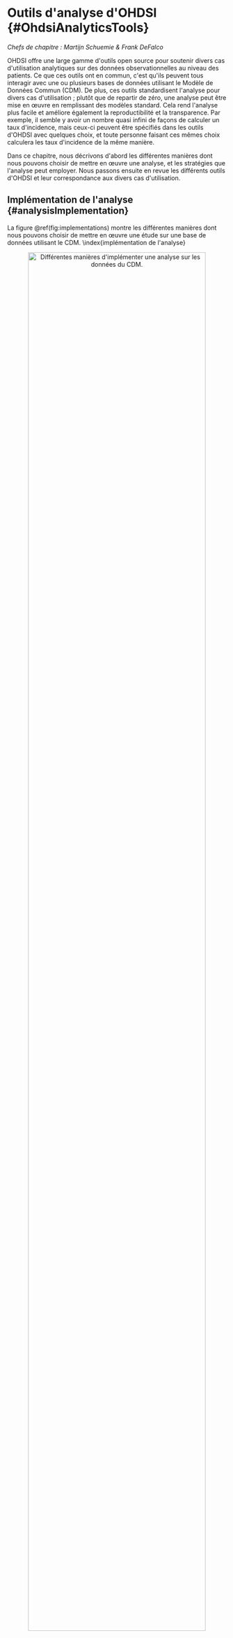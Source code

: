 # Outils d'analyse d'OHDSI {#OhdsiAnalyticsTools}

*Chefs de chapitre : Martijn Schuemie & Frank DeFalco*

OHDSI offre une large gamme d'outils open source pour soutenir divers cas d'utilisation analytiques sur des données observationnelles au niveau des patients. Ce que ces outils ont en commun, c'est qu'ils peuvent tous interagir avec une ou plusieurs bases de données utilisant le Modèle de Données Commun (CDM). De plus, ces outils standardisent l'analyse pour divers cas d'utilisation ; plutôt que de repartir de zéro, une analyse peut être mise en œuvre en remplissant des modèles standard. Cela rend l'analyse plus facile et améliore également la reproductibilité et la transparence. Par exemple, il semble y avoir un nombre quasi infini de façons de calculer un taux d'incidence, mais ceux-ci peuvent être spécifiés dans les outils d'OHDSI avec quelques choix, et toute personne faisant ces mêmes choix calculera les taux d'incidence de la même manière.

Dans ce chapitre, nous décrivons d'abord les différentes manières dont nous pouvons choisir de mettre en œuvre une analyse, et les stratégies que l'analyse peut employer. Nous passons ensuite en revue les différents outils d'OHDSI et leur correspondance aux divers cas d'utilisation.


## Implémentation de l'analyse {#analysisImplementation}

La figure \@ref(fig:implementations) montre les différentes manières dont nous pouvons choisir de mettre en œuvre une étude sur une base de données utilisant le CDM. \index{implémentation de l'analyse}

<div class="figure" style="text-align: center">
<img src="images/OhdsiAnalyticsTools/implementations.png" alt="Différentes manières d'implémenter une analyse sur les données du CDM." width="90%" />
<p class="caption">(\#fig:implementations)Différentes manières d'implémenter une analyse sur les données du CDM.</p>
</div>

Il y a principalement trois approches pour mettre en œuvre une étude. La première est d'écrire du code personnalisé qui n'utilise aucun des outils proposés par OHDSI. On pourrait écrire une analyse de novo en R, SAS, ou tout autre langage. Cela offre une flexibilité maximale et peut en fait être la seule option si l'analyse spécifique n'est prise en charge par aucun de nos outils. Cependant, cette voie nécessite beaucoup de compétences techniques, de temps et d'efforts, et à mesure que l'analyse devient plus complexe, il devient plus difficile d'éviter les erreurs dans le code.

La deuxième approche consiste à développer l'analyse en R, en utilisant les packages de la [Bibliothèque de Méthodes d'OHDSI](https://ohdsi.github.io/MethodsLibrary/). Au minimum, on pourrait utiliser les packages [SqlRender](https://ohdsi.github.io/SqlRender/) et [DatabaseConnector](https://ohdsi.github.io/DatabaseConnector/) décrits de manière plus détaillée dans le chapitre \@ref(SqlAndR) qui permettent d'exécuter le même code sur différentes plateformes de bases de données, telles que PostgreSQL, SQL Server et Oracle. D'autres packages comme [CohortMethod](https://ohdsi.github.io/CohortMethod/) et [PatientLevelPrediction](https://ohdsi.github.io/PatientLevelPrediction/) offrent des fonctions R pour des analyses avancées contre le CDM qui peuvent être appelées dans son propre code. Cela nécessite toujours beaucoup d'expertise technique, mais en réutilisant les composants validés de la Bibliothèque de Méthodes, nous pouvons être plus efficaces et moins enclins à l'erreur qu'en utilisant un code totalement personnalisé.

La troisième approche repose sur notre plateforme d'analyse interactive [ATLAS](https://github.com/OHDSI/Atlas/wiki), un outil web qui permet aux non-programmeurs d'effectuer une large gamme d'analyses de manière efficace. ATLAS utilise les Bibliothèques de Méthodes mais fournit une interface graphique simple pour concevoir des analyses et, dans de nombreux cas, générer le code R nécessaire pour exécuter l'analyse. Cependant, ATLAS ne prend pas en charge toutes les options disponibles dans la Bibliothèque de Méthodes. Bien qu'il soit attendu que la majorité des études puissent être réalisées grâce à ATLAS, certaines études peuvent nécessiter la flexibilité offerte par la deuxième approche.

ATLAS et la Bibliothèque de Méthodes ne sont pas indépendants. Certaines des analyses plus complexes pouvant être invoquées dans ATLAS sont exécutées via des appels aux packages de la Bibliothèque de Méthodes. De même, les cohortes utilisées dans la Bibliothèque de Méthodes sont souvent conçues dans ATLAS.


## Stratégies d'analyse

Outre la stratégie utilisée pour mettre en œuvre notre analyse contre le CDM, par exemple via du codage personnalisé ou l'utilisation de code analytique standard dans la Bibliothèque de Méthodes, il existe également plusieurs stratégies pour utiliser ces techniques analytiques afin de générer des preuves. La figure \@ref(fig:strategies) met en évidence trois stratégies employées chez OHDSI.

<div class="figure" style="text-align: center">
<img src="images/OhdsiAnalyticsTools/strategies.png" alt="Stratégies pour générer des preuves pour des questions (cliniques)." width="90%" />
<p class="caption">(\#fig:strategies)Stratégies pour générer des preuves pour des questions (cliniques).</p>
</div>

La première stratégie considère chaque analyse comme une étude individuelle unique. L'analyse doit être pré-spécifiée dans un protocole, mise en œuvre sous forme de code, exécutée sur les données, après quoi le résultat peut être compilé et interprété. Pour chaque question, toutes les étapes doivent être répétées. Un exemple de cette analyse est l'étude d'OHDSI sur le risque d'angioedème associé au lévétiracétam par rapport à la phénytoïne. [@duke_2017] Ici, un protocole a d'abord été rédigé, le code d'analyse utilisant la Bibliothèque de Méthodes d'OHDSI a été développé et exécuté à travers le réseau OHDSI, et les résultats ont été compilés et disséminés dans une publication de journal.

La deuxième stratégie consiste à développer une application permettant aux utilisateurs de répondre à une classe spécifique de questions en temps réel ou quasi réel. Une fois l'application développée, les utilisateurs peuvent définir des requêtes de manière interactive, les soumettre et visualiser les résultats. Un exemple de cette stratégie est l'outil de définition et de génération de cohortes dans ATLAS. Cet outil permet aux utilisateurs de spécifier des définitions de cohortes de complexité variable et d'exécuter la définition contre une base de données pour voir combien de personnes répondent aux divers critères d'inclusion et d'exclusion.

La troisième stratégie se concentre de manière similaire sur une classe de questions, mais tente ensuite de générer de manière exhaustive toutes les preuves pour les questions de cette classe. Les utilisateurs peuvent ensuite explorer les preuves selon leurs besoins via une variété d'interfaces. Un exemple est l'étude d'OHDSI sur les effets des traitements contre la dépression. [@schuemie_2018b] Dans cette étude, tous les traitements contre la dépression sont comparés pour un large ensemble de résultats d'intérêt sur quatre grandes bases de données observationnelles. L'ensemble complet des résultats, incluant 17 718 rapports de risque calibrés empiriquement ainsi que des diagnostics d'études étendus, est disponible dans une application web interactive.[^systematicEvidenceUrl]

[^systematicEvidenceUrl]: http://data.ohdsi.org/SystematicEvidence/

## ATLAS

ATLAS est un outil web gratuit et accessible au public, développé par la communauté OHDSI, qui facilite la conception et l'exécution d'analyses sur des données d'observation standardisées au niveau des patients au format CDM. ATLAS est déployé en tant qu'application web en combinaison avec l'OHDSI WebAPI et est généralement hébergé sur Apache Tomcat. La réalisation d'analyses en temps réel nécessite l'accès aux données patient au format CDM et est donc généralement installée derrière le pare-feu d'une organisation. Cependant, il existe également un ATLAS public[^atlasUrl], et bien que cette instance d'ATLAS n'ait accès qu'à quelques petits jeux de données simulés, elle peut encore être utilisée à de nombreuses fins, y compris les tests et la formation. Il est même possible de définir entièrement une étude d'estimation d'effet ou de prédiction à l'aide de l'instance publique d'ATLAS, et de générer automatiquement le code R pour exécuter l'étude. Ce code peut ensuite être exécuté dans n'importe quel environnement disposant d'un CDM disponible sans avoir besoin d'installer ATLAS et l'API Web. \index{ATLAS}

[^atlasUrl]: http://www.ohdsi.org/web/atlas


<div class="figure" style="text-align: center">
<img src="images/OhdsiAnalyticsTools/atlas.png" alt="ATLAS user interface." width="100%" />
<p class="caption">(\#fig:atlas)ATLAS user interface.</p>
</div>

Une capture d'écran d'ATLAS est fournie à la Figure \@ref(fig:atlas). À gauche se trouve une barre de navigation montrant les différentes fonctions fournies par ATLAS :

Sources de données \index{ATLAS!Sources de données} \index{Achilles|see {ATLAS!data sources}}
: Les sources de données offrent la possibilité de passer en revue les comptes-rendus descriptifs et standardisés pour chacune des sources de données que vous avez configurées dans votre plateforme Atlas. Cette fonctionnalité utilise la stratégie d'analyse en grande échelle : tous les descriptifs ont été pré-calculés. Les sources de données sont discutées dans le Chapitre \@ref(Characterization).

Recherche de vocabulaire \index{ATLAS!recherche de vocabulaire}
: Atlas permet de rechercher et d'explorer le vocabulaire standardisé OMOP pour comprendre quels concepts existent dans ces vocabulaires et comment appliquer ces concepts dans votre analyse standardisée de vos sources de données. Cette fonctionnalité est discutée dans le Chapitre \@ref(StandardizedVocabularies).

Ensembles de concepts \index{ATLAS!ensembles de concepts}
: Les ensembles de concepts fournissent la capacité de créer des collections d'expressions logiques pouvant être utilisées pour identifier un ensemble de concepts à utiliser tout au long de vos analyses standardisées. Les ensembles de concepts offrent plus de sophistication qu'une simple liste de codes ou de valeurs. Un ensemble de concepts est composé de plusieurs concepts du vocabulaire standardisé en combinaison avec des indicateurs logiques permettant à un utilisateur de préciser qu'il souhaite inclure ou exclure des concepts liés à la hiérarchie du vocabulaire. La recherche dans le vocabulaire, l'identification de l'ensemble des concepts et la spécification de la logique à utiliser pour résoudre un ensemble de concepts offrent un mécanisme puissant pour définir le langage médical souvent obscur utilisé dans les plans d'analyse. Ces ensembles de concepts peuvent être enregistrés dans ATLAS et être ensuite utilisés tout au long de votre analyse comme partie des définitions de cohortes ou des spécifications d'analyse.

Définitions de cohortes \index{ATLAS!définitions de cohortes}
: Les définitions de cohortes permettent de construire un ensemble de personnes qui satisfont un ou plusieurs critères pendant une durée de temps et ces cohortes peuvent ensuite servir de base aux saisies pour l'ensemble de vos analyses ultérieures. Cette fonctionnalité est discutée dans le Chapitre \@ref(Cohorts).

Caractérisations \index{ATLAS!caractérisations des cohortes}
: Les caractérisations sont une capacité analytique qui vous permet d'examiner une ou plusieurs cohortes que vous avez définies et de résumer les caractéristiques de ces populations de patients. Cette fonctionnalité utilise la stratégie de requête en temps réel et est discutée dans le Chapitre \@ref(Characterization).

Trajectoires de cohortes \index{ATLAS!trajectoires de cohortes}
: Les trajectoires de cohortes sont un outil analytique qui vous permet d'examiner la séquence des événements cliniques qui se produisent au sein d'une ou plusieurs populations. Cette fonctionnalité utilise la stratégie de requête en temps réel et est discutée dans le Chapitre \@ref(Characterization).

Taux d'incidence \index{ATLAS!taux d'incidence}
: Les taux d'incidence sont un outil qui vous permet d'estimer l'incidence de résultats au sein des populations cibles d'intérêt. Cette fonctionnalité utilise la stratégie de requête en temps réel et est discutée dans le Chapitre \@ref(Characterization).

Profils \index{ATLAS!profils}
: Les profils sont un outil qui vous permet d'explorer les données d'observation longitudinales d'un patient individuel pour résumer ce qui se passe chez un individu donné. Cette fonctionnalité utilise la stratégie de requête en temps réel.

Estimation au niveau de la population \index{ATLAS!estimation au niveau de la population}
: L'estimation est une capacité qui vous permet de définir une étude d'estimation des effets au niveau de la population en utilisant un modèle de cohortes comparatives dans lequel des comparaisons entre une ou plusieurs cohortes cibles et comparateurs peuvent être explorées pour une série de résultats. Cette fonctionnalité peut être dite pour implémenter la stratégie de requête en temps réel, puisque aucune programmation n'est requise, et est discutée dans le Chapitre \@ref(PopulationLevelEstimation).

Prédiction au niveau des patients \index{ATLAS!prédiction au niveau des patients}
: La prédiction est une capacité qui vous permet d'appliquer des algorithmes d'apprentissage automatique pour mener des analyses de prédiction au niveau des patients dans lesquelles vous pouvez prédire un résultat dans n'importe quelle exposition cible donnée. Cette fonctionnalité peut être dite pour implémenter la stratégie de requête en temps réel, puisque aucune programmation n'est requise, et est discutée dans le Chapitre \@ref(PatientLevelPrediction).

Tâches \index{ATLAS!tâches}
: Sélectionnez l'élément de menu Tâches pour explorer l'état des processus en cours d'exécution via le WebAPI. Les tâches sont souvent des processus de longue durée tels que la génération d'une cohorte ou le calcul des rapports de caractérisation de cohorte.

Configuration \index{ATLAS!configuration}
: Sélectionnez l'élément de menu Configuration pour consulter les sources de données qui ont été configurées dans la section de configuration de source.

Retour d'information \index{ATLAS!retour d'information}
: Le lien Retour d'information vous mènera au journal des problèmes d'Atlas afin que vous puissiez enregistrer un nouveau problème ou rechercher parmi les problèmes existants. Si vous avez des idées pour de nouvelles fonctionnalités ou améliorations, c'est également un endroit pour les noter pour la communauté de développement.

### Sécurité

ATLAS et le WebAPI fournissent un modèle de sécurité granulaire pour contrôler l'accès aux fonctionnalités ou aux sources de données au sein de la plateforme globale. Le système de sécurité est construit en utilisant la bibliothèque Apache Shiro. Des informations supplémentaires sur le système de sécurité peuvent être trouvées dans le wiki en ligne sur la sécurité de WebAPI.[^webApiSecurityWikiUrl] \index{ATLAS!sécurité}

[^webApiSecurityWikiUrl]: https://github.com/OHDSI/WebAPI/wiki/Security-Configuration

### Documentation

La documentation pour ATLAS peut être trouvée en ligne dans le wiki du dépôt GitHub d'ATLAS.[^atlasRepoWikiUrl] Ce wiki comprend des informations sur les différentes fonctionnalités de l'application ainsi que des liens vers des tutoriels vidéo en ligne. \index{ATLAS!documentation}

[^atlasRepoWikiUrl]: https://github.com/OHDSI/ATLAS/wiki

### Comment installer

L'installation d'ATLAS se fait en combinaison avec le WebAPI d'OHDSI. Les guides d'installation pour chaque composant sont disponibles en ligne dans le Guide de configuration du dépôt GitHub d'ATLAS[^atlasSetupGuideUrl] et le Guide d'installation du dépôt GitHub de WebAPI.[^webApiInstallationGuideUrl] \index{ATLAS!installation}

[^atlasSetupGuideUrl]: https://github.com/OHDSI/Atlas/wiki/Atlas-Setup-Guide
[^webApiInstallationGuideUrl]: https://github.com/OHDSI/WebAPI/wiki/WebAPI-Installation-Guide

## Bibliothèque de Méthodes

La [Bibliothèque de Méthodes OHDSI](https://ohdsi.github.io/MethodsLibrary/) est la collection de packages R open source présentés dans la Figure \@ref(fig:methodsLibrary). \index{bibliothèque de méthodes}

<div class="figure" style="text-align: center">
<img src="images/OhdsiAnalyticsTools/methodsLibrary.png" alt="Packages in the OHDSI Methods Library." width="100%" />
<p class="caption">(\#fig:methodsLibrary)Packages in the OHDSI Methods Library.</p>
</div>

Les packages offrent des fonctions R qui, ensemble, peuvent être utilisées pour réaliser une étude observationnelle complète, à partir des données dans le CDM, et aboutissant à des estimations et des statistiques, figures et tableaux de soutien. Les packages interagissent directement avec les données observationnelles dans le CDM, et peuvent être utilisés simplement pour fournir une compatibilité multiplateforme pour des analyses complètement personnalisées comme décrit au Chapitre \@ref(SqlAndR), ou peuvent fournir des analyses standardisées avancées pour la caractérisation de la population (Chapitre \@ref(Characterization)), l'estimation de l'effet au niveau de la population (Chapitre \@ref(PopulationLevelEstimation)), et la prédiction au niveau des patients (Chapitre \@ref(PatientLevelPrediction)). La Bibliothèque de Méthodes soutient les meilleures pratiques pour l'utilisation des données observationnelles et la conception des études observationnelles telles qu'enseignées par des recherches passées et en cours, telles que la transparence, la reproductibilité, ainsi que la mesure des caractéristiques de fonctionnement des méthodes dans un contexte particulier et l'étalonnage empirique des estimations produites par les méthodes.

La Bibliothèque de Méthodes a déjà été utilisée dans de nombreuses études cliniques publiées [@boland_2017; @duke_2017; @ramcharran_2017; @weinstein_2017; @wang_2017; @ryan_2017; @ryan_2018; @vashisht_2018; @yuan_2018; @johnston_2019], ainsi que des études méthodologiques. [@schuemie_2014; @schuemie_2016; @reps2018; @tian_2018; @schuemie_2018; @schuemie_2018b; @reps_2019] La validité des implémentations des méthodes dans la bibliothèque de méthodes est décrite dans le Chapitre \@ref(SoftwareValidity).

### Support pour les Analyses à Grande Échelle

Une caractéristique clé incorporée dans tous les packages est la capacité de réaliser efficacement de nombreuses analyses. Par exemple, lors de la réalisation d'une estimation au niveau de la population, le package CohortMethod permet de calculer des estimations de la taille de l'effet pour de nombreuses expositions et résultats, en utilisant divers paramètres d'analyse, et le package choisira automatiquement le meilleur moyen de calculer tous les ensembles de données intermédiaires et finaux nécessaires. Les étapes qui peuvent être réutilisées, telles que l'extraction des covariables ou l'ajustement d'un modèle de propension utilisé pour une paire cible-comparateur mais de multiples résultats, ne seront exécutées qu'une fois. Lorsque cela est possible, les calculs se feront en parallèle pour maximiser l'utilisation des ressources informatiques.

Cette efficacité informatique permet des analyses à grande échelle, répondant à de nombreuses questions à la fois, et est également essentielle pour inclure des hypothèses de contrôle (par exemple, des contrôles négatifs) pour mesurer les caractéristiques de fonctionnement de nos méthodes et effectuer un étalonnage empirique comme décrit au Chapitre \@ref(MethodValidity). \index{hypothèses de contrôle}

### Support pour les Big Data {#BigDataSupport}

La Bibliothèque de Méthodes est également conçue pour fonctionner sur des bases de données très volumineuses et être capable d'effectuer des calculs impliquant de grandes quantités de données. Cela est réalisé de trois manières :

1. La plupart des manipulations de données sont effectuées sur le serveur de base de données. Une analyse ne nécessite généralement qu'une petite fraction de l'ensemble des données dans la base de données, et la Bibliothèque de Méthodes, via les packages SqlRender et DatabaseConnector, permet d'effectuer des opérations avancées sur le serveur pour prétraiter et extraire les données pertinentes.
2. Les grands objets de données locaux sont stockés de manière économe en mémoire. Pour les données téléchargées sur la machine locale, la Bibliothèque de Méthodes utilise le package [ff](https://cran.r-project.org/web/packages/ff) pour stocker et travailler avec de grands objets de données. Cela nous permet de travailler avec des données bien plus importantes que ce qui tiendrait en mémoire.
3. L'informatique haute performance est appliquée là où c'est nécessaire. Par exemple, le package [Cyclops](https://ohdsi.github.io/Cyclops/) implémente un moteur de régression extrêmement efficace qui est utilisé dans toute la Bibliothèque de Méthodes pour effectuer des régressions à grande échelle (grand nombre de variables, grand nombre d'observations) qui seraient autrement impossibles à ajuster.

### Documentation

R fournit une manière standard de documenter les packages. Chaque package possède un *manuel de package* qui documente chaque fonction et ensemble de données contenu dans le package. Tous les manuels de package sont disponibles en ligne via le site de la Bibliothèque de Méthodes[^methodsLibraryUrl], via les dépôts GitHub des packages, et pour les packages disponibles via CRAN, ils peuvent être trouvés sur CRAN. De plus, depuis R, le manuel de package peut être consulté en utilisant le point d'interrogation. Par exemple, après avoir chargé le package DatabaseConnector, taper la commande `?connect` permet d'accéder à la documentation de la fonction "connect".

[^methodsLibraryUrl]: https://ohdsi.github.io/MethodsLibrary

En plus du manuel de package, de nombreux packages fournissent des *vignettes*. Les vignettes sont des documentations détaillées qui décrivent comment un package peut être utilisé pour réaliser certaines tâches. Par exemple, une vignette[^vignetteUrl] décrit comment réaliser plusieurs analyses de manière efficace en utilisant le package CohortMethod. Les vignettes peuvent également être trouvées via le site de la Bibliothèque de Méthodes, via les dépôts GitHub des packages, et pour les packages disponibles via CRAN, elles peuvent être trouvées sur CRAN. \index{vignette}

[^vignetteUrl]: https://ohdsi.github.io/CohortMethod/articles/MultipleAnalyses.html

### Exigences Systémiques

Deux environnements informatiques sont pertinents lorsqu'on discute des exigences systémiques : Le serveur de base de données et la station de travail analytique. \index{exigences systémiques}

Le serveur de base de données doit contenir les données observationnelles de santé au format CDM. La Bibliothèque de Méthodes prend en charge une large gamme de systèmes de gestion de base de données, y compris les systèmes de base de données traditionnels (PostgreSQL, Microsoft SQL Server et Oracle), les entrepôts de données parallèles (Microsoft APS, IBM Netezza et Amazon Redshift), ainsi que les plateformes de Big Data (Hadoop via Impala et Google BigQuery).

La station de travail analytique est l'endroit où la Bibliothèque de Méthodes est installée et exécutée. Cela peut être une machine locale, comme l'ordinateur portable de quelqu'un, ou un serveur distant exécutant RStudio Server. Dans tous les cas, les exigences sont que R soit installé, de préférence avec RStudio. La Bibliothèque de Méthodes nécessite également que Java soit installé. La station de travail analytique doit également pouvoir se connecter au serveur de base de données, en particulier, tout pare-feu entre eux doit avoir les ports d'accès au serveur de base de données ouverts sur la station de travail. Certaines analyses peuvent être intensives en calcul, donc avoir plusieurs cœurs de traitement et une mémoire ample peut aider à accélérer les analyses. Nous recommandons d'avoir au moins quatre cœurs et 16 gigaoctets de mémoire.

### Comment Installer {#installR}

Voici les étapes pour installer l'environnement requis pour exécuter les packages R d'OHDSI. Quatre éléments doivent être installés : \index{R!installation}

1. **R** est un environnement de calcul statistique. Il est livré avec une interface utilisateur de base qui est principalement une interface en ligne de commande.
2. **Rtools** est un ensemble de programmes requis sous Windows pour construire des packages R à partir du code source.
3. **RStudio** est un IDE (environnement de développement intégré) qui facilite l'utilisation de R. Il inclut un éditeur de code, des outils de débogage et de visualisation. Veuillez l'utiliser pour obtenir une expérience R agréable.
4. **Java** est un environnement de calcul nécessaire pour exécuter certains composants dans les packages R OHDSI, par exemple ceux nécessaires pour se connecter à une base de données.

Ci-dessous, nous décrivons comment installer chacun de ces éléments dans un environnement Windows.

\BeginKnitrBlock{rmdimportant}<div class="rmdimportant">Sous Windows, R et Java existent en versions 32 bits et 64 bits. Si vous installez R dans les deux architectures, vous **devez** également installer Java dans les deux architectures. Il est recommandé de n'installer que la version 64 bits de R.
</div>\EndKnitrBlock{rmdimportant}

#### Installer R {-}

1. Aller sur [https://cran.r-project.org/](https://cran.r-project.org/), cliquez sur "Download R for Windows", puis "base", puis cliquez sur le lien de téléchargement indiqué dans la Figure \@ref(fig:downloadR).

<div class="figure" style="text-align: center">
<img src="images/OhdsiAnalyticsTools/downloadR.png" alt="Downloading R from CRAN." width="100%" />
<p class="caption">(\#fig:downloadR)Downloading R from CRAN.</p>
</div>

2. Après avoir terminé le téléchargement, exécutez le programme d'installation. Utilisez les options par défaut partout, à deux exceptions près : Premièrement, il est préférable de ne pas installer dans les fichiers de programme. Au lieu de cela, faites simplement de R un sous-dossier de votre lecteur C comme montré dans la Figure \@ref(fig:rDestination). Deuxièmement, pour éviter les problèmes dus aux différences d'architectures entre R et Java, désactivez l'architecture 32 bits comme montré dans la Figure \@ref(fig:no32Bits).

<div class="figure" style="text-align: center">
<img src="images/OhdsiAnalyticsTools/rDestination.png" alt="Settings the destination folder for R." width="80%" />
<p class="caption">(\#fig:rDestination)Settings the destination folder for R.</p>
</div>

<div class="figure" style="text-align: center">
<img src="images/OhdsiAnalyticsTools/no32Bits.png" alt="Disabling the 32-bit version of R." width="80%" />
<p class="caption">(\#fig:no32Bits)Disabling the 32-bit version of R.</p>
</div>

Une fois terminé, vous devriez pouvoir sélectionner R depuis votre menu Démarrer.

#### Installer Rtools {-}

1. Aller sur [https://cran.r-project.org/](https://cran.r-project.org/), cliquez sur "Download R for Windows", puis "Rtools", et sélectionnez la toute dernière version de Rtools à télécharger.

2. Après avoir terminé le téléchargement, exécutez le programme d'installation. Sélectionnez les options par défaut partout.

#### Installer RStudio {-}

1. Aller sur [https://www.rstudio.com/](https://www.rstudio.com/), sélectionnez "Download RStudio" (ou le bouton "Download" sous "RStudio"), optez pour la version gratuite, et téléchargez le programme d'installation pour Windows comme montré dans la Figure \@ref(fig:downloadRStudio).

<div class="figure" style="text-align: center">
<img src="images/OhdsiAnalyticsTools/downloadRStudio.png" alt="Downloading RStudio." width="100%" />
<p class="caption">(\#fig:downloadRStudio)Downloading RStudio.</p>
</div>

2. Après avoir téléchargé, démarrer le programme d'installation, et utilisez les options par défaut partout.

#### Installer Java {-}

1. Aller sur [https://java.com/en/download/manual.jsp](https://java.com/en/download/manual.jsp), et sélectionnez le programme d'installation Windows 64 bits comme montré dans la Figure \@ref(fig:downloadJava). Si vous avez également installé la version 32 bits de R, vous *devez* également installer l'autre version (32 bits) de Java.

<div class="figure" style="text-align: center">
<img src="images/OhdsiAnalyticsTools/downloadJava.png" alt="Downloading Java." width="100%" />
<p class="caption">(\#fig:downloadJava)Downloading Java.</p>
</div>

2. Après avoir téléchargé, exécutez simplement le programme d'installation.

#### Vérifier l'Installation {-}

Vous devriez maintenant être prêt à partir, mais nous devrions vérifier. Démarrez RStudio et tapez


``` r
install.packages("SqlRender")
library(SqlRender)
translate("SELECT TOP 10 * FROM person;", "postgresql")
```

```
## [1] "SELECT  * FROM person LIMIT 10;"
## attr(,"sqlDialect")
## [1] "postgresql"
```

Cette fonction utilise Java, donc si tout se passe bien, nous savons que R et Java ont été installés correctement !

Un autre test consiste à voir si les packages source peuvent être construits. Exécutez le code R suivant pour installer le package `CohortMethod` à partir du dépôt GitHub d'OHDSI :

``` r
install.packages("drat")
drat::addRepo("OHDSI")
install.packages("CohortMethod")
```
## Stratégies de déploiement

Déployer l'ensemble de la pile d'outils OHDSI, y compris ATLAS et la Méthode Bibliothèque, dans une organisation est une tâche ardue. Il y a de nombreux composants avec des dépendances qui doivent être considérées, et des configurations à définir. Pour cette raison, deux initiatives ont développé des stratégies de déploiement intégrées qui permettent d'installer l'ensemble de la pile comme un seul package, en utilisant certaines formes de virtualisation : Broadsea et Amazon Web Services (AWS). \index{tools deployment}

### Broadsea

Broadsea[^broadseaUrl] utilise la technologie des conteneurs Docker.[^dockerUrl] Les outils OHDSI sont emballés avec des dépendances dans un seul fichier binaire portable appelé une Image Docker. Cette image peut ensuite être exécutée sur un service de moteur Docker, créant une machine virtuelle avec tout le logiciel installé et prêt à fonctionner. Les moteurs Docker sont disponibles pour la plupart des systèmes d'exploitation, y compris Microsoft Windows, MacOS et Linux. L'image Docker Broadsea contient les principaux outils OHDSI, y compris la Méthode Bibliothèque et ATLAS. \index{tools deployment!Broadsea}

[^broadseaUrl]: https://github.com/OHDSI/Broadsea
[^dockerUrl]: https://www.docker.com/

### Amazon AWS

Amazon a préparé deux environnements qui peuvent être instanciés dans l'environnement de cloud computing AWS d'un simple clic : OHDSI-in-a-Box[^ohdsiInaBoxUrl] et OHDSIonAWS.[^ohdsiOnAwsUrl] \index{tools deployment!Amazon AWS}

OHDSI-in-a-Box est spécifiquement créé comme un environnement d'apprentissage, et est utilisé dans la plupart des tutoriels fournis par la communauté OHDSI. Il comprend de nombreux outils OHDSI, ensembles de données échantillons, RStudio et d'autres logiciels de support dans une seule machine virtuelle Windows à faible coût. Une base de données PostgreSQL est utilisée pour stocker le CDM et également pour stocker les résultats intermédiaires d'ATLAS. Les outils de mappage des données CDM OMOP et ETL sont également inclus dans OHDSI-in-a-Box. L'architecture de OHDSI-in-a-Box est décrite dans la Figure \@ref(fig:ohdsiinaboxDiagram).

[^ohdsiInaBoxUrl]: https://github.com/OHDSI/OHDSI-in-a-Box

<div class="figure" style="text-align: center">
<img src="images/OhdsiAnalyticsTools/OHDSI-in-a-BoxDiagram.png" alt="The Amazon Web Services architecture for OHDSI-in-a-Box." width="100%" />
<p class="caption">(\#fig:ohdsiinaboxDiagram)The Amazon Web Services architecture for OHDSI-in-a-Box.</p>
</div>

OHDSIonAWS est une architecture de référence pour des environnements OHDSI de classe entreprise, multi-utilisateurs, évolutifs et tolérants aux pannes qui peuvent être utilisés par les organisations pour effectuer leurs analyses de données. Il comprend plusieurs ensembles de données échantillons et peut également charger automatiquement les données de santé réelles de votre organisation. Les données sont placées sur la plateforme de base de données Amazon Redshift, qui est supportée par les outils OHDSI. Les résultats intermédiaires d'ATLAS sont stockés dans une base de données PostgreSQL. Du côté frontal, les utilisateurs ont accès à ATLAS et à RStudio via une interface web (utilisant RStudio Server). Dans RStudio, la Méthode Bibliothèque OHDSI est déjà installée et peut être utilisée pour se connecter aux bases de données. L'automatisation pour déployer OHDSIonAWS est open-source et peut être personnalisée pour inclure les outils de gestion et les meilleures pratiques de votre organisation. L'architecture de OHDSIonAWS est décrite dans la Figure \@ref(fig:ohdsionawsDiagram).

[^ohdsiOnAwsUrl]: https://github.com/OHDSI/OHDSIonAWS

<div class="figure" style="text-align: center">
<img src="images/OhdsiAnalyticsTools/OHDSIonAWSDiagram.png" alt="The Amazon Web Services architecture for OHDSIonAWS." width="100%" />
<p class="caption">(\#fig:ohdsionawsDiagram)The Amazon Web Services architecture for OHDSIonAWS.</p>
</div>

## Résumé

\BeginKnitrBlock{rmdsummary}<div class="rmdsummary">- Nous pouvons effectuer des analyses sur les données du CDM en
    - écrivant du code personnalisé
    - écrivant du code qui utilise les packages R dans la Méthode Bibliothèque OHDSI
    - utilisant la plateforme d'analyse interactive ATLAS

- Les outils OHDSI utilisent différentes stratégies d'analyse
    - Études uniques
    - Requêtes en temps réel
    - Analytique à grande échelle

- La majorité des outils analytiques OHDSI sont intégrés dans
    - La plateforme d'analyse interactive ATLAS
    - Les packages R de la Méthode Bibliothèque OHDSI

- Plusieurs stratégies existent pour faciliter le déploiement des outils OHDSI.

</div>\EndKnitrBlock{rmdsummary}
